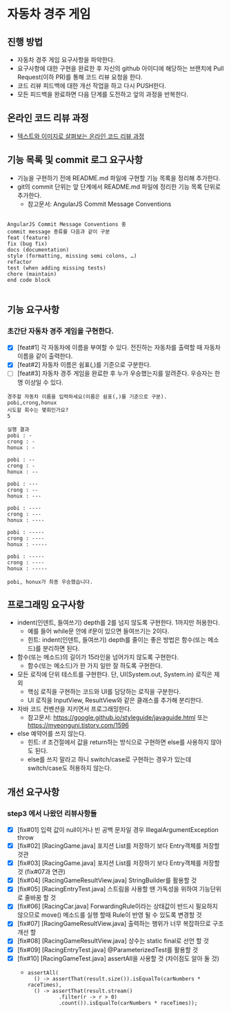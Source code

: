 # 자동차 경주 게임
## 진행 방법
* 자동차 경주 게임 요구사항을 파악한다.
* 요구사항에 대한 구현을 완료한 후 자신의 github 아이디에 해당하는 브랜치에 Pull Request(이하 PR)를 통해 코드 리뷰 요청을 한다.
* 코드 리뷰 피드백에 대한 개선 작업을 하고 다시 PUSH한다.
* 모든 피드백을 완료하면 다음 단계를 도전하고 앞의 과정을 반복한다.

## 온라인 코드 리뷰 과정
* [텍스트와 이미지로 살펴보는 온라인 코드 리뷰 과정](https://github.com/next-step/nextstep-docs/tree/master/codereview)

## 기능 목록 및 commit 로그 요구사항
* 기능을 구현하기 전에 README.md 파일에 구현할 기능 목록을 정리해 추가한다.
* git의 commit 단위는 앞 단계에서 README.md 파일에 정리한 기능 목록 단위로 추가한다.
    * 참고문서: AngularJS Commit Message Conventions
<pre>
<code>
AngularJS Commit Message Conventions 중
commit message 종류를 다음과 같이 구분
feat (feature)
fix (bug fix)
docs (documentation)
style (formatting, missing semi colons, …)
refactor
test (when adding missing tests)
chore (maintain)
end code block
</code>
</pre>
## 기능 요구사항
### 초간단 자동차 경주 게임을 구현한다.
* [X] [feat#1] 각 자동차에 이름을 부여할 수 있다. 전진하는 자동차를 출력할 때 자동차 이름을 같이 출력한다.
* [X] [feat#2] 자동차 이름은 쉼표(,)를 기준으로 구분한다.
* [ ] [feat#3] 자동차 경주 게임을 완료한 후 누가 우승했는지를 알려준다. 우승자는 한명 이상일 수 있다.
<pre><code>경주할 자동차 이름을 입력하세요(이름은 쉼표(,)를 기준으로 구분).
pobi,crong,honux
시도할 회수는 몇회인가요?
5

실행 결과
pobi : -
crong : -
honux : -

pobi : --
crong : -
honux : --

pobi : ---
crong : --
honux : ---

pobi : ----
crong : ---
honux : ----

pobi : -----
crong : ----
honux : -----

pobi : -----
crong : ----
honux : -----

pobi, honux가 최종 우승했습니다.</code></pre>

## 프로그래밍 요구사항
* indent(인덴트, 들여쓰기) depth를 2를 넘지 않도록 구현한다. 1까지만 허용한다.
    * 예를 들어 while문 안에 if문이 있으면 들여쓰기는 2이다.
    * 힌트: indent(인덴트, 들여쓰기) depth를 줄이는 좋은 방법은 함수(또는 메소드)를 분리하면 된다.
* 함수(또는 메소드)의 길이가 15라인을 넘어가지 않도록 구현한다.
    * 함수(또는 메소드)가 한 가지 일만 잘 하도록 구현한다.
* 모든 로직에 단위 테스트를 구현한다. 단, UI(System.out, System.in) 로직은 제외
    * 핵심 로직을 구현하는 코드와 UI를 담당하는 로직을 구분한다.
    * UI 로직을 InputView, ResultView와 같은 클래스를 추가해 분리한다.
* 자바 코드 컨벤션을 지키면서 프로그래밍한다.
    * 참고문서: https://google.github.io/styleguide/javaguide.html 또는 https://myeonguni.tistory.com/1596
* else 예약어를 쓰지 않는다.
    * 힌트: if 조건절에서 값을 return하는 방식으로 구현하면 else를 사용하지 않아도 된다.
    * else를 쓰지 말라고 하니 switch/case로 구현하는 경우가 있는데 switch/case도 허용하지 않는다.

## 개선 요구사항
### step3 에서 나왔던 리뷰사항들
* [X] [fix#01] 입력 값이 null이거나 빈 공백 문자일 경우 IllegalArgumentException throw
* [X] [fix#02] [RacingGame.java] 포지션 List를 저장하기 보다 Entry객체를 저장할 것관
* [X] [fix#03] [RacingGame.java] 포지션 List를 저장하기 보다 Entry객체를 저장할 것 (fix#07과 연관)
* [X] [fix#04] [RacingGameResultView.java] StringBuilder를 활용할 것
* [X] [fix#05] [RacingEntryTest.java] 스트림을 사용할 땐 가독성을 위하여 기능단위로 줄바꿈 할 것
* [X] [fix#06] [RacingCar.java] ForwardingRule이라는 상태값이 반드시 필요하지 않으므로 move() 메소드를 실행 할때 Rule이 반영 될 수 있도록 변경할 것
* [X] [fix#07] [RacingGameResultView.java] 출력하는 행위가 너무 복잡하므로 구조개선 할 
* [X] [fix#08] [RacingGameResultView.java] 상수는 static final로 선언 할 것
* [X] [fix#09] [RacingEntryTest.java] @ParameterizedTest를 활용할 것
* [X] [fix#10] [RacingGameTest.java] assertAll을 사용할 것 (차이점도 알아 둘 것)
    * <pre><code>assertAll(
        () -> assertThat(result.size()).isEqualTo(carNumbers * raceTimes),
        () -> assertThat(result.stream()
                .filter(r -> r > 0)
                .count()).isEqualTo(carNumbers * raceTimes));</code></pre>

